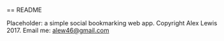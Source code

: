 == README

Placeholder: a simple social bookmarking web app. Copyright Alex Lewis 2017. Email me: alew46@gmail.com

